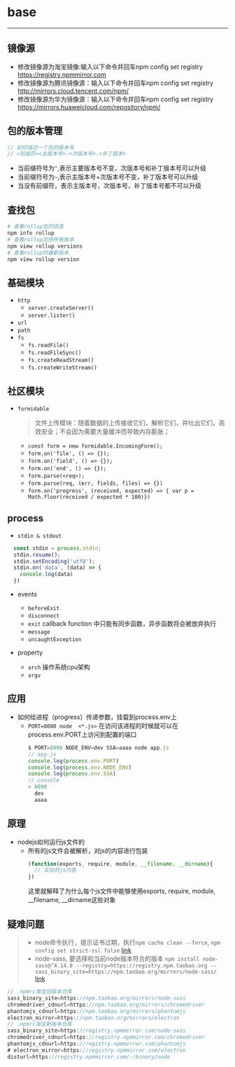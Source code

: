 #  base
---

## 镜像源
- 修改镜像源为淘宝镜像:输入以下命令并回车npm config set registry https://registry.npmmirror.com
- 修改镜像源为腾讯镜像源：输入以下命令并回车npm config set registry http://mirrors.cloud.tencent.com/npm/
- 修改镜像源为华为镜像源：输入以下命令并回车npm config set registry https://mirrors.huaweicloud.com/repository/npm/


## 包的版本管理
```js
// 如何描述一个包的版本号
// <前缀符><主版本号>.<次版本号>.<补丁版本>
```
- 当前缀符号为`^`,表示主要版本号不变，次版本号和补丁版本号可以升级
- 当前缀符号为`~`,表示主版本号+次版本号不变，补丁版本号可以升级
- 当没有前缀符，表示主版本号，次版本号，补丁版本号都不可以升级

## 查找包
```sh
# 查看rollup包的信息
npm info rollup
# 查看rollup包的所有版本
npm view rollup versions
# 查看rollup的最新版本
npm view rollup version
```

## 基础模块
- `http`
  - `server.createServer()`
  - `server.lister()`
- `url`
- `path`
- `fs`
  - `fs.readFile()`
  - `fs.readFileSync()`
  - `fs.createReadStream()`
  - `fs.createWriteStream()`

## 社区模块
- `formidable`
    > 文件上传模块：随着数据的上传接收它们，解析它们，并吐出它们，高效安全；不会因为需要大量缓冲而导致内存膨胀；
    - `const form = new formidable.IncomingForm();`
    - `form.on('file', () => {});`
    - `form.on('field', () => {});`
    - `form.on('end', () => {});`
    - `form.parse(<req>);`
    - `form.parse(req, (err, fields, files) => {})`
    - `form.on('progress', (received, expected) => { var p = Math.floor(received / expected * 100)})`

## process
-  `stdin & stdout`
  ```js
    const stdin = process.stdin;
    stdin.resume();
    stdin.setEncoding('utf8');
    stdin.on('data', (data) => {
      console.log(data)
    })
  ```

- events
  - `beforeExit`
  - `disconnect`
  - `exit` callback function 中只能有同步函数，异步函数将会被放弃执行
  - `message`
  - `uncaughtException`

- property
  - `arch` 操作系统cpu架构
  - `argv`

## 应用
- 如何给进程（progress）传递参数，挂载到process.env上
  - `PORT=8080 node  <*.js>` 在访问该进程的时候就可以在process.env.PORT上访问到配置的端口
    ```js
    $ PORT=8090 NODE_ENV=dev SSA=aaaa node app.js
    // app.js
    console.log(process.env.PORT)
    console.log(process.env.NODE_ENV)
    console.log(process.env.SSA)
    // console
    > 8090
      dev
      aaaa
    ```

## 原理
- nodejs如何运行js文件的
  - 所有的js文件会被解析，对js的内容进行包装
    ```js
    (function(exports, require, module, __filename, __dirname){
      // 实际的js内容
    })
    ```
    这里就解释了为什么每个js文件中能够使用exports, require, module, __filename, __dirname这些对象

## 疑难问题
> - node命令执行，提示证书过期，执行`npm cache clean --force`, `npm config set strict-ssl false` [link](https://blog.csdn.net/h__913246828/article/details/136362415)
> - node-sass, 要选择和当前node版本符合的版本 `npm install node-sass@^4.14.0 --registry=https://registry.npm.taobao.org --sass_binary_site=https://npm.taobao.org/mirrors/node-sass/` [link](https://blog.csdn.net/kingslave1/article/details/130526329)


```js
// .npmrc淘宝旧版本仓库
sass_binary_site=https://npm.taobao.org/mirrors/node-sass
chromedriver_cdnurl=https://npm.taobao.org/mirrors/chromedriver
phantomjs_cdnurl=https://npm.taobao.org/mirrors/phantomjs
electron_mirror=https://npm.taobao.org/mirrors/electron
// .npmrc淘宝新版本仓库
sass_binary_site=https://registry.npmmirror.com/node-sass
chromedriver_cdnurl=https://registry.npmmirror.com/chromedriver
phantomjs_cdnurl=https://registry.npmmirror.com/phantomjs
# electron_mirror=https://registry.npmmirror.com/electron
disturl=https://registry.npmmirror.com/-/binary/node
```